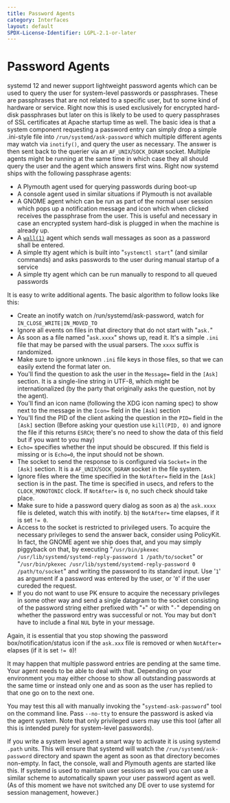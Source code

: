 ```yaml
---
title: Password Agents
category: Interfaces
layout: default
SPDX-License-Identifier: LGPL-2.1-or-later
---
```


# Password Agents

systemd 12 and newer support lightweight password agents which can be used to query the user for system-level passwords or passphrases.
These are passphrases that are not related to a specific user, but to some kind of hardware or service.
Right now this is used exclusively for encrypted hard-disk passphrases but later on this is likely to be used to query passphrases of SSL certificates at Apache startup time as well.
The basic idea is that a system component requesting a password entry can simply drop a simple .ini-style file into `/run/systemd/ask-password` which multiple different agents may watch via `inotify()`, and query the user as necessary.
The answer is then sent back to the querier via an `AF_UNIX`/`SOCK_DGRAM` socket.
Multiple agents might be running at the same time in which case they all should query the user and the agent which answers first wins.
Right now systemd ships with the following passphrase agents:

* A Plymouth agent used for querying passwords during boot-up
* A console agent used in similar situations if Plymouth is not available
* A GNOME agent which can be run as part of the normal user session which pops up a notification message and icon which when clicked receives the passphrase from the user.
  This is useful and necessary in case an encrypted system hard-disk is plugged in when the machine is already up.
* A [`wall(1)`](https://man7.org/linux/man-pages/man1/wall.1.html) agent which sends wall messages as soon as a password shall be entered.
* A simple tty agent which is built into "`systemctl start`" (and similar commands) and asks passwords to the user during manual startup of a service
* A simple tty agent which can be run manually to respond to all queued passwords

It is easy to write additional agents. The basic algorithm to follow looks like this:

* Create an inotify watch on /run/systemd/ask-password, watch for `IN_CLOSE_WRITE|IN_MOVED_TO`
* Ignore all events on files in that directory that do not start with "`ask.`"
* As soon as a file named "`ask.xxxx`" shows up, read it. It's a simple `.ini` file that may be parsed with the usual parsers. The `xxxx` suffix is randomized.
* Make sure to ignore unknown `.ini` file keys in those files, so that we can easily extend the format later on.
* You'll find the question to ask the user in the `Message=` field in the `[Ask]` section.
  It is a single-line string in UTF-8, which might be internationalized (by the party that originally asks the question, not by the agent).
* You'll find an icon name (following the XDG icon naming spec) to show next to the message in the `Icon=` field in the `[Ask]` section
* You'll find the PID of the client asking the question in the `PID=` field in the `[Ask]` section
  (Before asking your question use `kill(PID, 0)` and ignore the file if this returns `ESRCH`;
  there's no need to show the data of this field but if you want to you may)
* `Echo=` specifies whether the input should be obscured. If this field is missing or is `Echo=0`, the input should not be shown.
* The socket to send the response to is configured via `Socket=` in the `[Ask]` section. It is a `AF_UNIX`/`SOCK_DGRAM` socket in the file system.
* Ignore files where the time specified in the `NotAfter=` field in the `[Ask]` section is in the past.
  The time is specified in usecs, and refers to the `CLOCK_MONOTONIC` clock. If `NotAfter=` is `0`, no such check should take place.
* Make sure to hide a password query dialog as soon as a) the `ask.xxxx` file is deleted, watch this with inotify. b) the `NotAfter=` time elapses, if it is set `!= 0`.
* Access to the socket is restricted to privileged users.
  To acquire the necessary privileges to send the answer back, consider using PolicyKit.
  In fact, the GNOME agent we ship does that, and you may simply piggyback on that, by executing "`/usr/bin/pkexec /usr/lib/systemd/systemd-reply-password 1 /path/to/socket`" or "`/usr/bin/pkexec /usr/lib/systemd/systemd-reply-password 0 /path/to/socket`" and writing the password to its standard input.
  Use '`1`' as argument if a password was entered by the user, or '`0`' if the user cureded the request.
* If you do not want to use PK ensure to acquire the necessary privileges in some other way and send a single datagram
  to the socket consisting of the password string either prefixed with "`+`" or with "`-`" depending on whether the password entry was successful or not.
  You may but don't have to include a final `NUL` byte in your message.

Again, it is essential that you stop showing the password box/notification/status icon if the `ask.xxx` file is removed or when `NotAfter=` elapses (if it is set `!= 0`)!

It may happen that multiple password entries are pending at the same time.
Your agent needs to be able to deal with that. Depending on your environment you may either choose to show all outstanding passwords at the same time or instead only one and as soon as the user has replied to that one go on to the next one.

You may test this all with manually invoking the "`systemd-ask-password`" tool on the command line.
Pass `--no-tty` to ensure the password is asked via the agent system.
Note that only privileged users may use this tool (after all this is intended purely for system-level passwords).

If you write a system level agent a smart way to activate it is using systemd `.path` units.
This will ensure that systemd will watch the `/run/systemd/ask-password` directory and spawn the agent as soon as that directory becomes non-empty.
In fact, the console, wall and Plymouth agents are started like this.
If systemd is used to maintain user sessions as well you can use a similar scheme to automatically spawn your user password agent as well.
(As of this moment we have not switched any DE over to use systemd for session management, however.)
